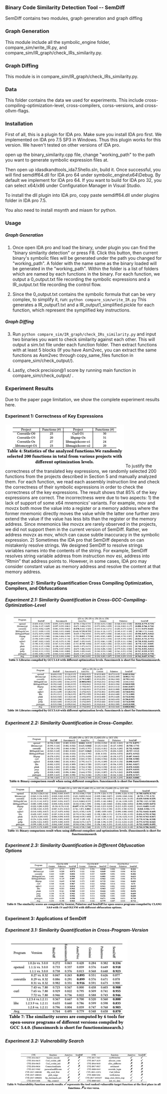 ### Binary Code Similarity Detection Tool -- SemDiff
SemDiff contains two modules, graph generation and graph diffing

### Graph Generation
This module include all the symbolic_engine folder, compare_sim/write_IR.py, and compare_sim/IR_graph/check_IRs_similarity.py.

### Graph Diffing 
This module is in compare_sim/IR_graph/check_IRs_similarity.py.

### Data
This folder contains the data we used for experiments. This include cross-compiling-optimization-level, cross-compilers, corss-versions, and cross-ollvm-flags.

### Installation

First of all, this is a plugin for IDA pro. Make sure you install IDA pro first. We implemented on IDA pro 7.5 SP3 in Windows. Thus this plugin works for this version.
We haven't tested on other versions of IDA pro.

open up the binary_similarity.cpp file, change "working_path" to the path you want to generate symbolic expression files at.

Then open up idasdkandtools_ida7.5hello.sln, build it. Once successful, you will find semdiff64.dll for IDA pro 64 under symbolic_engine\x64\Debug. By default we 
implement for IDA pro 64. If you want to build for IDA pro 32, you can select x64/x86 under Configuration Manager in Visual Studio.

To install the dll plugin into IDA pro, copy paste semdiff64.dll under plugins folder in IDA pro 7.5. 

You also need to install msynth and miasm for python.

### Usage

##### Graph Generation

1. Once open IDA pro and load the binary, under plugin you can find the "binary similarity detection" or press F8. Click this button, then current binary's symbolic
files will be generated under the path you changed for "working_path". A folder with the name same as the binary loaded will be generated in the "working_path". Within the folder is a list of folders which are named by each functions in the binary. For each function, we output a 0_output.txt file recording the symbolic expressions and a IR_output.txt file recording the control flow. 

2. Since the 0_output.txt contains the symbolic formula that can be very complex, to simplify it, run: ``` python compare_sim/write_IR.py ```
This generates a IR_output1.txt and a IR_output1_simplified.pickle for each function, which represent the symplified key instructions.



##### Graph Diffing
3. Run ```python compare_sim/IR_graph/check_IRs_similarity.py``` and input two binaries you want to check similarity against each other. This will output a sim.txt file under each function folder. 
Then extract functions with at least 5 blocks (If you have Asm2vec, you can extract the same functions as Asm2vec through copy_same_files function in compare_sim/check_output/).

4. Lastly, check precision@1 score by running main function in compare_sim/check_output/ .
 
 
### Experiment Results
Due to the paper page limitation, we show the complete experiment results here. 

#### Experiment 1: Correctness of Key Expressions
![plot](/figs/correctness.jpg)
To justify the correctness of the translated key expressions, we
randomly selected 200 functions from the projects described in
Section 5 and manually analyzed them. For each function, we read
each assembly instruction line and check the correctness of their
symbolic expressions in order to check the correctness of the key
expressions. The result shows that 85% of the key expressions are
correct. The incorrectness were due to two aspects: 1) the lack of
support of some x64 mnemonics’ variants. For example, mov and
movzx both move the value into a register or a memory address
where the former mnemonic directly moves the value while the
latter one further zero extend the value if the value has less bits
than the register or the memory address. Since mnemonics like
movzx are rarely observed in the projects, we did not support them
in the current version of SemDiff. Rather, we address movzx as mov,
which can cause subtle inaccuracy in the symbolic expression. 2)
Sometimes the IDA pro that SemDiff depends on can mistakenly
resolve strings. We designed SemDiff to resolve strings variables
names into the contents of the string. For example, SemDiff resolves
string variable address from instruction mov esi, address into
“Rtmin” that address points to. However, in some cases, IDA pro
may consider constant value as memory address and resolve the
content at that memory address.

#### Experiment 2: Similarity Quantification Cross Compiling Optimization, Compilers, and Obfuscations
##### Experiment 2.1: Similarity Quantification in Cross-GCC-Compiling-Optimization-Level
![plot](/figs/gcc.jpg)
![plot](/figs/gcc_extra.jpg)

##### Experiment 2.2: Similarity Quantification in Cross-Compiler.
![plot](/figs/clang.jpg)
![plot](/figs/clang_extra.jpg)

##### Experiment 2.3: Similarity Quantification in Different Obfuscation Options
![plot](/figs/obfuscate.jpg)

#### Experiment 3: Applications of SemDiff

##### Experiment 3.1: Similarity Quantification in Cross-Program-Version
![plot](/figs/versions.jpg)

##### Experiment 3.2: Vulnerability Search
![plot](/figs/cve.jpg)
<!--
**SemDiff4BinaryDetection/SemDiff4BinaryDetection** is a ✨ _special_ ✨ repository because its `README.md` (this file) appears on your GitHub profile.

Here are some ideas to get you started:

- 🔭 I’m currently working on ...
- 🌱 I’m currently learning ...
- 👯 I’m looking to collaborate on ...
- 🤔 I’m looking for help with ...
- 💬 Ask me about ...
- 📫 How to reach me: ...
- 😄 Pronouns: ...
- ⚡ Fun fact: ...
-->
